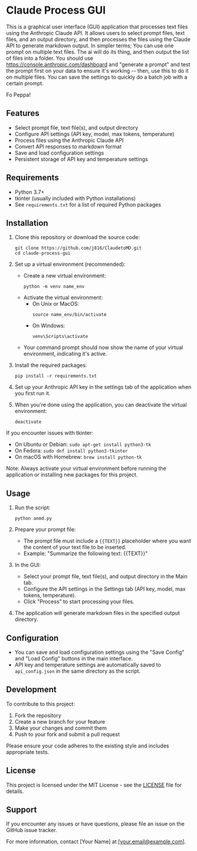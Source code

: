 # Claude Process GUI

This is a graphical user interface (GUI) application that processes text files using the Anthropic Claude API. It allows users to select prompt files, text files, and an output directory, and then processes the files using the Claude API to generate markdown output.
In simpler terms; You can use one prompt on multiple text files. The ai will do its thing, and then output the list of files into a folder.
You should use https://console.anthropic.com/dashboard and "generate a prompt" and test the prompt first on your data to ensure it's working -- then, use this to do it on multiple files. You can save the settings to quickly do a batch job with a certain prompt. 

Fo Peppa!

## Features

- Select prompt file, text file(s), and output directory
- Configure API settings (API key, model, max tokens, temperature)
- Process files using the Anthropic Claude API
- Convert API responses to markdown format
- Save and load configuration settings
- Persistent storage of API key and temperature settings

## Requirements

- Python 3.7+
- tkinter (usually included with Python installations)
- See `requirements.txt` for a list of required Python packages

## Installation

1. Clone this repository or download the source code:
   ```
   git clone https://github.com/j816/ClaudetoMD.git
   cd claude-process-gui
   ```

2. Set up a virtual environment (recommended):
   - Create a new virtual environment:
     ```
     python -m venv name_env
     ```
   - Activate the virtual environment:
     - On Unix or MacOS:
       ```
       source name_env/bin/activate
       ```
     - On Windows:
       ```
       venv\Scripts\activate
       ```
   - Your command prompt should now show the name of your virtual environment, indicating it's active.

3. Install the required packages:
   ```
   pip install -r requirements.txt
   ```

4. Set up your Anthropic API key in the settings tab of the application when you first run it.

5. When you're done using the application, you can deactivate the virtual environment:
   ```
   deactivate
   ```

If you encounter issues with tkinter:
- On Ubuntu or Debian: `sudo apt-get install python3-tk`
- On Fedora: `sudo dnf install python3-tkinter`
- On macOS with Homebrew: `brew install python-tk`

Note: Always activate your virtual environment before running the application or installing new packages for this project.

## Usage

1. Run the script:
   ```
   python anmd.py
   ```

2. Prepare your prompt file:
   - The prompt file must include a `{{TEXT}}` placeholder where you want the content of your text file to be inserted.
   - Example: "Summarize the following text: {{TEXT}}"

3. In the GUI:
   - Select your prompt file, text file(s), and output directory in the Main tab.
   - Configure the API settings in the Settings tab (API key, model, max tokens, temperature).
   - Click "Process" to start processing your files.

4. The application will generate markdown files in the specified output directory.

## Configuration

- You can save and load configuration settings using the "Save Config" and "Load Config" buttons in the main interface.
- API key and temperature settings are automatically saved to `api_config.json` in the same directory as the script.

## Development

To contribute to this project:

1. Fork the repository
2. Create a new branch for your feature
3. Make your changes and commit them
4. Push to your fork and submit a pull request

Please ensure your code adheres to the existing style and includes appropriate tests.

## License

This project is licensed under the MIT License - see the [LICENSE](LICENSE) file for details.

## Support

If you encounter any issues or have questions, please file an issue on the GitHub issue tracker.

For more information, contact [Your Name] at [your.email@example.com].
